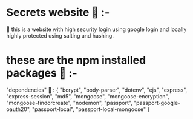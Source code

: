  # Secrets website 🚱  :- 
 
 🦖 this is a website with high security login using google login and locally highly protected using salting and hashing.  
 
 
 # these are the npm installed packages 📧  :-
 
 "dependencies" 🦖 :  {
      "bcrypt",
      "body-parser",
      "dotenv",
      "ejs",
      "express",
      "express-session",
      "md5",
      "mongoose",
      "mongoose-encryption",
      "mongoose-findorcreate",
      "nodemon",
      "passport",
      "passport-google-oauth20",
      "passport-local",
      "passport-local-mongoose"
  }
